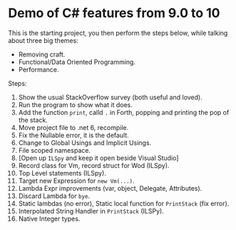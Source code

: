 # Demo of C# features from 9.0 to 10 
This is the starting project, you then perform the steps below, while talking about three big themes:

* Removing craft.
* Functional/Data Oriented Programming.
* Performance.

Steps:
1. Show the usual StackOverflow survey (both useful and loved).
2. Run the program to show what it does.
3. Add the function `print`, calld `.` in Forth, popping and printing the pop of the stack.
4. Move project file to .net 6, recompile.
5. Fix the Nullable error, it is the default.
6. Change to Global Usings and Implicit Usings.
7. File scoped namespace.
8. [Open up `ILSpy` and keep it open beside Visual Studio]
9. Record class for Vm, record struct for Wod (ILSpy).
10. Top Level statements (ILSpy).
11. Target new Expression for `new Vm(...)`.
12. Lambda Expr improvements (var, object, Delegate, Attributes).
13. Discard Lambda for `bye`.
14. Static lambdas (no error), Static local function for `PrintStack` (fix error).
15. Interpolated String Handler in `PrintStack` (ILSPy).
16. Native Integer types.
